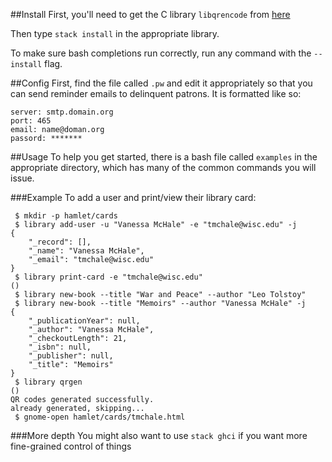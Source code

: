 ##Install
First, you'll need to get the C library `libqrencode` from [here](https://github.com/fukuchi/libqrencode)

Then type `stack install` in the appropriate library.

To make sure bash completions run correctly, run any command with the `--install` flag. 

##Config
First, find the file called `.pw` and edit it appropriately so that you can send reminder emails to delinquent patrons. It is formatted like so:

```
server: smtp.domain.org
port: 465
email: name@doman.org
passord: *******
```

##Usage
To help you get started, there is a bash file called `examples` in the appropriate directory, which has many of the common commands you will issue. 

###Example
To add a user and print/view their library card:

```
 $ mkdir -p hamlet/cards
 $ library add-user -u "Vanessa McHale" -e "tmchale@wisc.edu" -j
{
    "_record": [],
    "_name": "Vanessa McHale",
    "_email": "tmchale@wisc.edu"
}
 $ library print-card -e "tmchale@wisc.edu"
()
 $ library new-book --title "War and Peace" --author "Leo Tolstoy"
 $ library new-book --title "Memoirs" --author "Vanessa McHale" -j 
{
    "_publicationYear": null,
    "_author": "Vanessa McHale",
    "_checkoutLength": 21,
    "_isbn": null,
    "_publisher": null,
    "_title": "Memoirs"
}
 $ library qrgen
()
QR codes generated successfully.
already generated, skipping...
 $ gnome-open hamlet/cards/tmchale.html
```

###More depth
You might also want to use
```stack ghci```
if you want more fine-grained control of things
